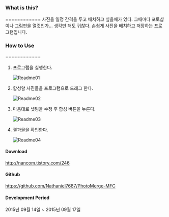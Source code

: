 ### What is this?
============
사진을 일정 간격을 두고 배치하고 싶을때가 있다.
그때마다 포토샵이나 그림판을 열것인가... 생각만 해도 귀찮다.
손쉽게 사진을 배치하고 저장하는 프로그램입니다.

### How to Use
============
1. 프로그램을 실행한다.

    ![Readme01](http://cfile22.uf.tistory.com/image/2164A53955FAF7DB0398E4)

2. 합성할 사진들을 프로그램으로 드래그 한다.

    ![Readme02](http://cfile27.uf.tistory.com/image/2762FC3955FAF7DD048F99)

3. 마음대로 셋팅을 수정 후 합성 버튼을 누른다.

    ![Readme03](http://cfile4.uf.tistory.com/image/2563083955FAF7DF04846F)

4. 결과물을 확인한다.

    ![Readme04](http://cfile4.uf.tistory.com/image/2564B33955FAF7E1034BF4)


#### Download
http://nancom.tistory.com/246


#### Github
https://github.com/Nathaniel7687/PhotoMerge-MFC


#### Development Period
2015년 09월 14일 ~ 2015년 09월 17일
